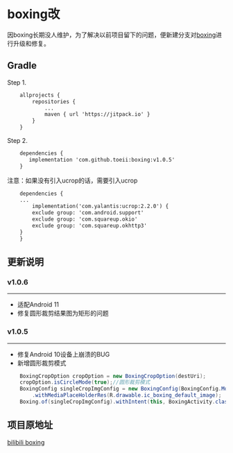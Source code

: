 # boxing改
因boxing长期没人维护，为了解决以前项目留下的问题，便新建分支对[boxing](https://github.com/bilibili/boxing)进行升级和修复。

## Gradle
Step 1. 

```XML
    allprojects {
        repositories {
            ...
            maven { url 'https://jitpack.io' }
        }
    }
```
Step 2. 

```XML
    dependencies {
       implementation 'com.github.toeii:boxing:v1.0.5'
    }
```

注意：如果没有引入ucrop的话，需要引入ucrop

```XML
    dependencies {
	...
        implementation('com.yalantis:ucrop:2.2.0') {
		exclude group: 'com.android.support'
		exclude group: 'com.squareup.okio'
		exclude group: 'com.squareup.okhttp3'
	}
    }
```

## 更新说明
### v1.0.6
---
- 适配Android 11
- 修复圆形裁剪结果图为矩形的问题

### v1.0.5
---
- 修复Android 10设备上崩溃的BUG
- 新增圆形裁剪模式

```java
	BoxingCropOption cropOption = new BoxingCropOption(destUri);
	cropOption.isCircleMode(true);//圆形裁剪模式
	BoxingConfig singleCropImgConfig = new BoxingConfig(BoxingConfig.Mode.SINGLE_IMG).withCropOption(cropOption)
		.withMediaPlaceHolderRes(R.drawable.ic_boxing_default_image);
	Boxing.of(singleCropImgConfig).withIntent(this, BoxingActivity.class).start(this, REQUEST_CODE);
```

## 项目原地址

[bilibili boxing](https://github.com/bilibili/boxing)
